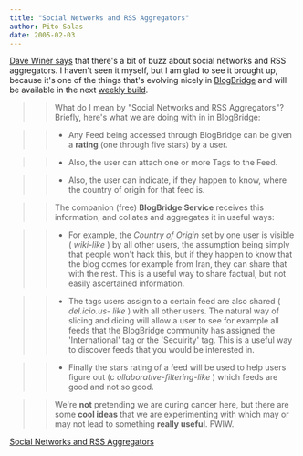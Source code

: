 ```yaml
---
title: "Social Networks and RSS Aggregators"
author: Pito Salas
date: 2005-02-03
---
```


[Dave Winer says](<http://archive.scripting.com/2005/02/02#When:8:05:26PM>)
that there's a bit of buzz about social networks and RSS aggregators. I
haven't seen it myself, but I am glad to see it brought up, because it's one
of the things that's evolving nicely in
[BlogBridge](<http://www.blogbridge.com>) and will be available in the next
[weekly build](<http://www.blogbridge.com/install/weekly/blogridge.jnlp>).

>>

>> What do I mean by "Social Networks and RSS Aggregators"? Briefly, here's
what we are doing with in in BlogBridge:

>>

>>   * Any Feed being accessed through BlogBridge can be given a **rating**
(one through five stars) by a user.

>>   * Also, the user can attach one or more Tags to the Feed.

>>   * Also, the user can indicate, if they happen to know, where the country
of origin for that feed is.

>>

>> The companion (free) **BlogBridge Service** receives this information, and
collates and aggregates it in useful ways:

>>

>>   * For example, the _Country of Origin_ set by one user is visible (
_wiki-like_ ) by all other users, the assumption being simply that people
won't hack this, but if they happen to know that the blog comes for example
from Iran, they can share that with the rest. This is a useful way to share
factual, but not easily ascertained information.

>>   * The tags users assign to a certain feed are also shared ( _del.icio.us-
like_ ) with all other users. The natural way of slicing and dicing will allow
a user to see for example all feeds that the BlogBridge community has assigned
the 'International' tag or the 'Secuirity' tag. This is a useful way to
discover feeds that you would be interested in.

>>   * Finally the stars rating of a feed will be used to help users figure
out (c _ollaborative-filtering-like_ ) which feeds are good and not so good.

>>

>> We're **not** pretending we are curing cancer here, but there are some
**cool ideas** that we are experimenting with which may or may not lead to
something **really useful**. FWIW.


[Social Networks and RSS Aggregators](None)
